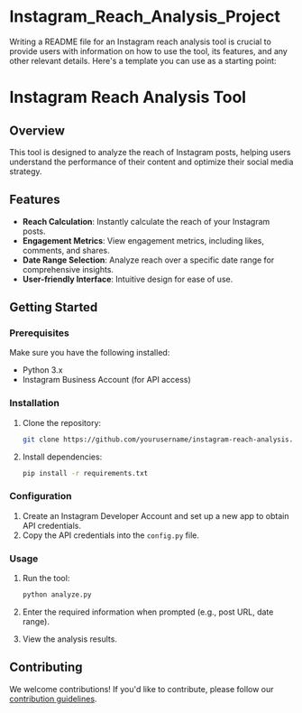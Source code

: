 # Instagram_Reach_Analysis_Project

Writing a README file for an Instagram reach analysis tool is crucial to provide users with information on how to use the tool, its features, and any other relevant details. Here's a template you can use as a starting point:

# Instagram Reach Analysis Tool

## Overview

This tool is designed to analyze the reach of Instagram posts, helping users understand the performance of their content and optimize their social media strategy.

## Features

- **Reach Calculation**: Instantly calculate the reach of your Instagram posts.
- **Engagement Metrics**: View engagement metrics, including likes, comments, and shares.
- **Date Range Selection**: Analyze reach over a specific date range for comprehensive insights.
- **User-friendly Interface**: Intuitive design for ease of use.

## Getting Started

### Prerequisites

Make sure you have the following installed:

- Python 3.x
- Instagram Business Account (for API access)

### Installation

1. Clone the repository:

   ```bash
   git clone https://github.com/yourusername/instagram-reach-analysis.git
   ```

2. Install dependencies:

   ```bash
   pip install -r requirements.txt
   ```

### Configuration

1. Create an Instagram Developer Account and set up a new app to obtain API credentials.
2. Copy the API credentials into the `config.py` file.

### Usage

1. Run the tool:

   ```bash
   python analyze.py
   ```

2. Enter the required information when prompted (e.g., post URL, date range).

3. View the analysis results.

## Contributing

We welcome contributions! If you'd like to contribute, please follow our [contribution guidelines](CONTRIBUTING.md).

